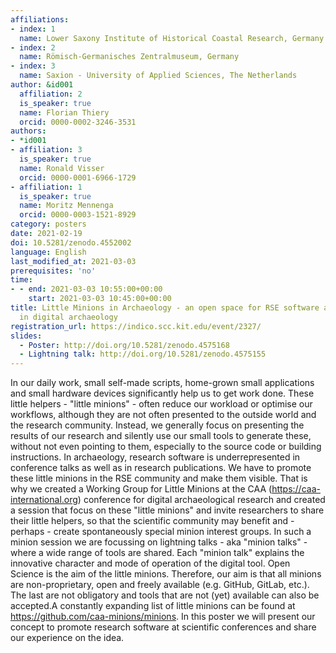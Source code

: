 ```yaml
---
affiliations:
- index: 1
  name: Lower Saxony Institute of Historical Coastal Research, Germany
- index: 2
  name: Römisch-Germanisches Zentralmuseum, Germany
- index: 3
  name: Saxion - University of Applied Sciences, The Netherlands
author: &id001
  affiliation: 2
  is_speaker: true
  name: Florian Thiery
  orcid: 0000-0002-3246-3531
authors:
- *id001
- affiliation: 3
  is_speaker: true
  name: Ronald Visser
  orcid: 0000-0001-6966-1729
- affiliation: 1
  is_speaker: true
  name: Moritz Mennenga
  orcid: 0000-0003-1521-8929
category: posters
date: 2021-02-19
doi: 10.5281/zenodo.4552002
language: English
last_modified_at: 2021-03-03
prerequisites: 'no'
time:
- - end: 2021-03-03 10:55:00+00:00
    start: 2021-03-03 10:45:00+00:00
title: Little Minions in Archaeology - an open space for RSE software and small scripts
  in digital archaeology
registration_url: https://indico.scc.kit.edu/event/2327/
slides:
  - Poster: http://doi.org/10.5281/zenodo.4575168
  - Lightning talk: http://doi.org/10.5281/zenodo.4575155
---
```


In our daily work, small self-made scripts, home-grown small applications and small hardware devices significantly help us to get work done. These little helpers - "little minions" - often reduce our workload or optimise our workflows, although they are not often presented to the outside world and the research community. Instead, we generally focus on presenting the results of our research and silently use our small tools to generate these, without not even pointing to them, especially to the source code or building instructions. In archaeology, research software is underrepresented in conference talks as well as in research publications. We have to promote these little minions in the RSE community and make them visible. That is why we created a Working Group for Little Minions at the CAA (https://caa-international.org) conference for digital archaeological research and created a session that focus on these "little minions" and invite researchers to share their little helpers, so that the scientific community may benefit and - perhaps - create spontaneously special minion interest groups. In such a minion session we are focussing on lightning talks - aka "minion talks" - where a wide range of tools are shared. Each "minion talk" explains the innovative character and mode of operation of the digital tool. Open Science is the aim of the little minions. Therefore, our aim is that all minions are non-proprietary, open and freely available  (e.g. GitHub, GitLab, etc.). The last are not obligatory and tools that are not (yet) available can also be accepted.A constantly expanding list of little minions can be found at https://github.com/caa-minions/minions. In this poster we will present our concept to promote research software at scientific conferences and share our experience on the idea.